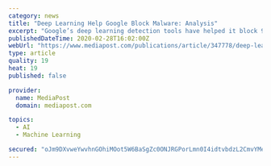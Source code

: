 ```yaml
---
category: news
title: "Deep Learning Help Google Block Malware: Analysis"
excerpt: "Google’s deep learning detection tools have helped it block 99% of malicious Gmail malware. Here is an analysis of how deep learning has helped bolster email security."
publishedDateTime: 2020-02-28T16:02:00Z
webUrl: "https://www.mediapost.com/publications/article/347778/deep-learning-help-google-block-malware-analysis.html?edition=117374"
type: article
quality: 19
heat: 19
published: false

provider:
  name: MediaPost
  domain: mediapost.com

topics:
  - AI
  - Machine Learning

secured: "oJm9DXvweYwvhnGOhiMOot5W6BaSgZc0ONJRGPorLmn0I4idtvbdzL2CmvYMesRI9Vo1apW6q7z1Y7vjcQAZAASOgxLGqOR9NX/SIlxCSgoDcvkmI1QkoBcLTAEezN5/zv160x+YKb4B0xS5v2X99HNzFtAk7rQNAGqcxnTqmbsjnu0Soi0tomrdsVIpqmRHtUxl0uTGXG3nNQJHpShq8t2QTBF8+yRWhVGQbLPMFL/Qh37Bu4saBRF8RSnM+RZadtIwDIDpfGkdpjH2Lie9pY5IrTMymFxV5jwOL/3YrtOPLEpsgWOvETFntIwaSZWr;uDzoa/zdevUb6V3Mi+WMlA=="
---
```


